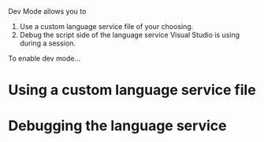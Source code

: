 Dev Mode allows you to

1. Use a custom language service file of your choosing.
2. Debug the script side of the language service Visual Studio is using during a session.

To enable dev mode...

# Using a custom language service file

# Debugging the language service

